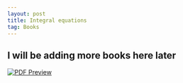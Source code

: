 ```yaml
---
layout: post
title: Integral equations
tag: Books
---
```


## I will be adding more books here later

[![PDF Preview](https://www.booktopia.com.au/covers/900/9788120352803/0000/integral-equations.jpg)](https://drive.google.com/file/d/11XYaVqMfJLDnzVTDyNJHpP0Sj39OLJNX/view?usp=sharing)


